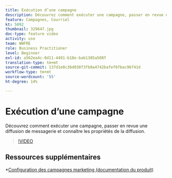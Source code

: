 ```yaml
---
title: Exécution d’une campagne
description: Découvrez comment exécuter une campagne, passer en revue une diffusion de messagerie et connaître les propriétés de la diffusion.
feature: Campagnes, Courriel
kt: 5092
thumbnail: 329647.jpg
doc-type: feature video
activity: use
team: WWFRE
role: Business Practitioner
level: Beginner
exl-id: a562ea4c-0d11-4491-b18e-bab1305a508f
translation-type: tm+mt
source-git-commit: 137d1e0c36d038f3fb8a4742bafef6fbac96f41d
workflow-type: tm+mt
source-wordcount: '55'
ht-degree: 14%

---
```


# Exécution d’une campagne

Découvrez comment exécuter une campagne, passer en revue une diffusion de messagerie et connaître les propriétés de la diffusion.

>[!VIDEO](https://video.tv.adobe.com/v/329647?quality=12)

## Ressources supplémentaires

*[Configuration des campagnes marketing (documentation du produit)](https://experienceleague.adobe.com/docs/campaign-classic/using/orchestrating-campaigns/orchestrate-campaigns/setting-up-marketing-campaigns.html?lang=en#orchestrating-campaigns)

